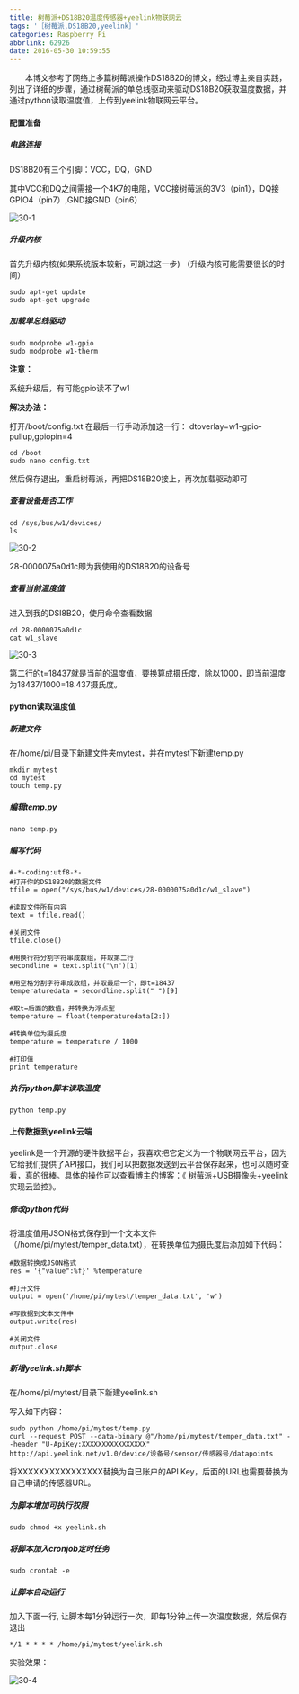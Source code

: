 ```yaml
---
title: 树莓派+DS18B20温度传感器+yeelink物联网云
tags: '［树莓派,DS18B20,yeelink］'
categories: Raspberry Pi
abbrlink: 62926
date: 2016-05-30 10:59:55
---
```


　　本博文参考了网络上多篇树莓派操作DS18B20的博文，经过博主亲自实践，列出了详细的步骤，通过树莓派的单总线驱动来驱动DS18B20获取温度数据，并通过python读取温度值，上传到yeelink物联网云平台。

<!--more-->

#### 配置准备

##### 电路连接

DS18B20有三个引脚：VCC，DQ，GND

其中VCC和DQ之间需接一个4K7的电阻，VCC接树莓派的3V3（pin1），DQ接GPIO4（pin7）,GND接GND（pin6）

![30-1](http://ohe7ixo05.bkt.clouddn.com/2016/5/30-1.jpg)

##### 升级内核

首先升级内核(如果系统版本较新，可跳过这一步)
（升级内核可能需要很长的时间）
```
sudo apt-get update
sudo apt-get upgrade
```

##### 加载单总线驱动

```
sudo modprobe w1-gpio
sudo modprobe w1-therm
```

**注意：**

系统升级后，有可能gpio读不了w1

**解决办法：**

打开/boot/config.txt 在最后一行手动添加这一行：
dtoverlay=w1-gpio-pullup,gpiopin=4

```
cd /boot
sudo nano config.txt
```

然后保存退出，重启树莓派，再把DS18B20接上，再次加载驱动即可

##### 查看设备是否工作

```
cd /sys/bus/w1/devices/
ls
```
![30-2](http://ohe7ixo05.bkt.clouddn.com/2016/5/30-2.jpg)

28-0000075a0d1c即为我使用的DS18B20的设备号

##### 查看当前温度值

进入到我的DSI8B20，使用命令查看数据

```
cd 28-0000075a0d1c
cat w1_slave
```

![30-3](http://ohe7ixo05.bkt.clouddn.com/2016/5/30-3.jpg)

第二行的t=18437就是当前的温度值，要换算成摄氏度，除以1000，即当前温度为18437/1000=18.437摄氏度。

#### python读取温度值

##### 新建文件

在/home/pi/目录下新建文件夹mytest，并在mytest下新建temp.py

```
mkdir mytest
cd mytest
touch temp.py
```
##### 编辑temp.py
```
nano temp.py
```
##### 编写代码

```
#-*-coding:utf8-*-
#打开你的DS18B20的数据文件
tfile = open("/sys/bus/w1/devices/28-0000075a0d1c/w1_slave")

#读取文件所有内容
text = tfile.read()

#关闭文件
tfile.close()

#用换行符分割字符串成数组，并取第二行
secondline = text.split("\n")[1]

#用空格分割字符串成数组，并取最后一个，即t=18437
temperaturedata = secondline.split(" ")[9]

#取t=后面的数值，并转换为浮点型
temperature = float(temperaturedata[2:])

#转换单位为摄氏度
temperature = temperature / 1000

#打印值
print temperature
```

##### 执行python脚本读取温度

```
python temp.py
```

#### 上传数据到yeelink云端

yeelink是一个开源的硬件数据平台，我喜欢把它定义为一个物联网云平台，因为它给我们提供了API接口，我们可以把数据发送到云平台保存起来，也可以随时查看，真的很棒。具体的操作可以查看博主的博客：《 树莓派+USB摄像头+yeelink实现云监控》。

##### 修改python代码

将温度值用JSON格式保存到一个文本文件（/home/pi/mytest/temper_data.txt），在转换单位为摄氏度后添加如下代码：

```
#数据转换成JSON格式
res = '{"value":%f}' %temperature

#打开文件
output = open('/home/pi/mytest/temper_data.txt', 'w')

#写数据到文本文件中
output.write(res)

#关闭文件
output.close

```

##### 新增yeelink.sh脚本

在/home/pi/mytest/目录下新建yeelink.sh

写入如下内容：

```
sudo python /home/pi/mytest/temp.py
curl --request POST --data-binary @"/home/pi/mytest/temper_data.txt" --header "U-ApiKey:XXXXXXXXXXXXXXXX" http://api.yeelink.net/v1.0/device/设备号/sensor/传感器号/datapoints
```

将XXXXXXXXXXXXXXXX替换为自已账户的API Key，后面的URL也需要替换为自己申请的传感器URL。

##### 为脚本增加可执行权限
```
sudo chmod +x yeelink.sh
```
##### 将脚本加入cronjob定时任务
```
sudo crontab -e
```
##### 让脚本自动运行

加入下面一行, 让脚本每1分钟运行一次，即每1分钟上传一次温度数据，然后保存退出

```
*/1 * * * * /home/pi/mytest/yeelink.sh
```

实验效果：

![30-4](http://ohe7ixo05.bkt.clouddn.com/2016/5/30-4.jpg)
